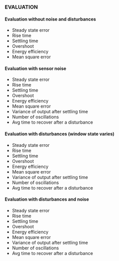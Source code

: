### EVALUATION


#### Evaluation without noise and disturbances

- Steady state error
- Rise time
- Settling time
- Overshoot
- Energy efficiency
- Mean square error



#### Evaluation with sensor noise

- Steady state error
- Rise time
- Settling time
- Overshoot
- Energy efficiency
- Mean square error
- Variance of output after settling time
- Number of oscillations
- Avg time to recover after a disturbance



#### Evaluation with disturbances (window state varies)

- Steady state error
- Rise time
- Settling time
- Overshoot
- Energy efficiency
- Mean square error
- Variance of output after settling time
- Number of oscillations
- Avg time to recover after a disturbance



#### Evaluation with disturbances and noise

- Steady state error
- Rise time
- Settling time
- Overshoot
- Energy efficiency
- Mean square error
- Variance of output after settling time
- Number of oscillations
- Avg time to recover after a disturbance



